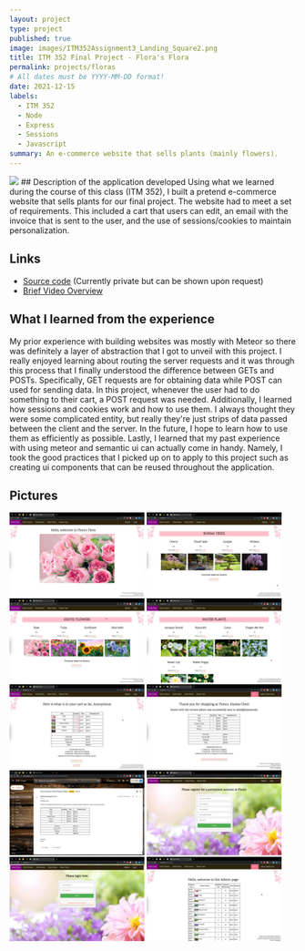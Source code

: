```yaml
---
layout: project
type: project
published: true
image: images/ITM352Assignment3_Landing_Square2.png
title: ITM 352 Final Project - Flora's Flora
permalink: projects/floras
# All dates must be YYYY-MM-DD format!
date: 2021-12-15
labels:
  - ITM 352
  - Node
  - Express
  - Sessions
  - Javascript
summary: An e-commerce website that sells plants (mainly flowers).
---
```

<img class="ui right floated rounded image" width="40%" src="../images/ITM352Assignment3_Landing.png">
## Description of the application developed
Using what we learned during the course of this class (ITM 352), I built a pretend e-commerce website that sells plants for our final project. The website had to meet a set of requirements. This included a cart that users can edit, an email with the invoice that is sent to the user, and the use of sessions/cookies to maintain personalization.

## Links
 - [Source code](https://github.com/alyssia-chen/ITM352_F21_repo/tree/main/Chen_Alyssia_Assignment3) (Currently private but can be shown upon request)
 - [Brief Video Overview](https://drive.google.com/file/d/1gD3T8P_z3mdMaAVRqeU4ofFGNEvyoIu9/view?usp=sharing)

## What I learned from the experience
My prior experience with building websites was mostly with Meteor so there was definitely a layer of abstraction that I got to unveil with this project. I really enjoyed learning about routing the server requests and it was through this process that I finally understood the difference between GETs and POSTs. Specifically, GET requests are for obtaining data while POST can used for sending data. In this project, whenever the user had to do something to their cart, a POST request was needed. Additionally, I learned how sessions and cookies work and how to use them. I always thought they were some complicated entity, but really they're just strips of data passed between the client and the server. In the future, I hope to learn how to use them as efficiently as possible. Lastly, I learned that my past experience with using meteor and semantic ui can actually come in handy. Namely, I took the good practices that I picked up on to apply to this project such as creating ui components that can be reused throughout the application. 

## Pictures
<img class="ui left floated rounded image" width="47%" src="../images/ITM352Assignment3_AllDisplay.png">
<img class="ui right floated rounded image" width="47%" src="../images/ITM352Assignment3_Product1.png">
<img class="ui left floated rounded image" width="47%" src="../images/ITM352Assignment3_Product2.png">
<img class="ui right floated rounded image" width="47%" src="../images/ITM352Assignment3_Product3.png">

<img class="ui left floated rounded image" width="47%" src="../images/ITM352Assignment3_Cart.png">
<img class="ui right floated rounded image" width="47%" src="../images/ITM352Assignment3_Invoice.png">
<img class="ui left floated rounded image" width="47%" src="../images/ITM352Assignment3_Email.png">
<img class="ui right floated rounded image" width="47%" src="../images/ITM352Assignment3_Register.png">
<img class="ui left floated rounded image" width="47%" src="../images/ITM352Assignment3_Login.png">
<img class="ui right floated rounded image" width="47%" src="../images/ITM352Assignment3_Admin.png">
